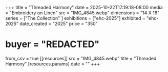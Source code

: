 +++
title = "Threaded Harmony"
date = 2025-10-22T17:19:18-08:00
media = "Embroidery on Linen"
src = "IMG_4845.webp"
dimensions = "14 X 16"
series = ["The Collection" ]
exhibitions = ["ehc-2025"]
exhibited = "ehc-2025"
date_created = "2025"
price = "350"
# buyer = "REDACTED"
from_csv = true
[[resources]]
  src = "IMG_4845.webp"
  title = "Threaded Harmony"
  [resources.params]
  date = ""
+++